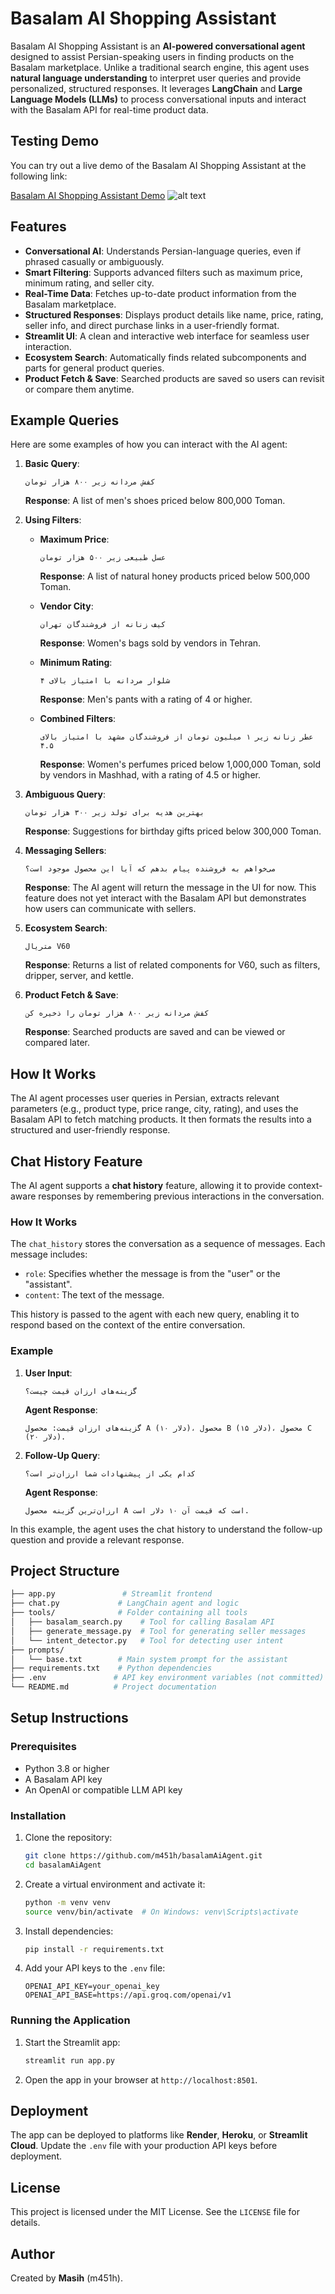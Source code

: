 # Basalam AI Shopping Assistant

Basalam AI Shopping Assistant is an **AI-powered conversational agent** designed to assist Persian-speaking users in finding products on the Basalam marketplace. Unlike a traditional search engine, this agent uses **natural language understanding** to interpret user queries and provide personalized, structured responses. It leverages **LangChain** and **Large Language Models (LLMs)** to process conversational inputs and interact with the Basalam API for real-time product data.


## Testing Demo

You can try out a live demo of the Basalam AI Shopping Assistant at the following link:

[Basalam AI Shopping Assistant Demo](https://basalamaiagent.onrender.com)
![alt text](image-1.png)

## Features

- **Conversational AI**: Understands Persian-language queries, even if phrased casually or ambiguously.
- **Smart Filtering**: Supports advanced filters such as maximum price, minimum rating, and seller city.
- **Real-Time Data**: Fetches up-to-date product information from the Basalam marketplace.
- **Structured Responses**: Displays product details like name, price, rating, seller info, and direct purchase links in a user-friendly format.
- **Streamlit UI**: A clean and interactive web interface for seamless user interaction.
- **Ecosystem Search**: Automatically finds related subcomponents and
parts for general product queries.
- **Product Fetch & Save**: Searched products are saved so users can revisit or compare them anytime.

## Example Queries

Here are some examples of how you can interact with the AI agent:

1. **Basic Query**:
    ```
    کفش مردانه زیر ۸۰۰ هزار تومان
    ```
    **Response**: A list of men's shoes priced below 800,000 Toman.

2. **Using Filters**:
    - **Maximum Price**:
        ```
        عسل طبیعی زیر ۵۰۰ هزار تومان
        ```
        **Response**: A list of natural honey products priced below 500,000 Toman.

    - **Vendor City**:
        ```
        کیف زنانه از فروشندگان تهران
        ```
        **Response**: Women's bags sold by vendors in Tehran.

    - **Minimum Rating**:
        ```
        شلوار مردانه با امتیاز بالای ۴
        ```
        **Response**: Men's pants with a rating of 4 or higher.

    - **Combined Filters**:
        ```
        عطر زنانه زیر ۱ میلیون تومان از فروشندگان مشهد با امتیاز بالای ۴.۵
        ```
        **Response**: Women's perfumes priced below 1,000,000 Toman, sold by vendors in Mashhad, with a rating of 4.5 or higher.

3. **Ambiguous Query**:
    ```
    بهترین هدیه برای تولد زیر ۳۰۰ هزار تومان
    ```
    **Response**: Suggestions for birthday gifts priced below 300,000 Toman.

4. **Messaging Sellers**:
    ```
    می‌خواهم به فروشنده پیام بدهم که آیا این محصول موجود است؟
    ```
    **Response**: The AI agent will return the message in the UI for now. This feature does not yet interact with the Basalam API but demonstrates how users can communicate with sellers.

5. **Ecosystem Search**:
    ```
    متریال V60
    ```
    **Response**: Returns a list of related components for V60, such as filters, dripper, server, and kettle.

6. **Product Fetch & Save**:
    ```
    کفش مردانه زیر ۸۰۰ هزار تومان را ذخیره کن
    ```
    **Response**: Searched products are saved and can be viewed or compared later.

## How It Works

The AI agent processes user queries in Persian, extracts relevant parameters (e.g., product type, price range, city, rating), and uses the Basalam API to fetch matching products. It then formats the results into a structured and user-friendly response.

## Chat History Feature

The AI agent supports a **chat history** feature, allowing it to provide context-aware responses by remembering previous interactions in the conversation.

### How It Works

The `chat_history` stores the conversation as a sequence of messages. Each message includes:
- `role`: Specifies whether the message is from the "user" or the "assistant".
- `content`: The text of the message.

This history is passed to the agent with each new query, enabling it to respond based on the context of the entire conversation.

### Example

1. **User Input**:
    ```
    گزینه‌های ارزان قیمت چیست؟
    ```
    **Agent Response**:
    ```
    گزینه‌های ارزان قیمت: محصول A (۱۰ دلار)، محصول B (۱۵ دلار)، محصول C (۲۰ دلار).
    ```

2. **Follow-Up Query**:
    ```
    کدام یکی از پیشنهادات شما ارزان‌تر است؟
    ```
    **Agent Response**:
    ```
    ارزان‌ترین گزینه محصول A است که قیمت آن ۱۰ دلار است.
    ```

In this example, the agent uses the chat history to understand the follow-up question and provide a relevant response.

## Project Structure

```bash
├── app.py               # Streamlit frontend
├── chat.py             # LangChain agent and logic
├── tools/              # Folder containing all tools
│   ├── basalam_search.py    # Tool for calling Basalam API
│   ├── generate_message.py  # Tool for generating seller messages
│   └── intent_detector.py   # Tool for detecting user intent
├── prompts/
│   └── base.txt        # Main system prompt for the assistant
├── requirements.txt    # Python dependencies
├── .env               # API key environment variables (not committed)
└── README.md          # Project documentation
```


## Setup Instructions

### Prerequisites

- Python 3.8 or higher
- A Basalam API key
- An OpenAI or compatible LLM API key

### Installation

1. Clone the repository:
    ```bash
    git clone https://github.com/m451h/basalamAiAgent.git
    cd basalamAiAgent
    ```

2. Create a virtual environment and activate it:
    ```bash
    python -m venv venv
    source venv/bin/activate  # On Windows: venv\Scripts\activate
    ```

3. Install dependencies:
    ```bash
    pip install -r requirements.txt
    ```

4. Add your API keys to the `.env` file:
    ```dotenv
    OPENAI_API_KEY=your_openai_key
    OPENAI_API_BASE=https://api.groq.com/openai/v1
    ```

### Running the Application

1. Start the Streamlit app:
    ```bash
    streamlit run app.py
    ```

2. Open the app in your browser at `http://localhost:8501`.



## Deployment

The app can be deployed to platforms like **Render**, **Heroku**, or **Streamlit Cloud**. Update the `.env` file with your production API keys before deployment.

## License

This project is licensed under the MIT License. See the `LICENSE` file for details.

## Author

Created by **Masih** (m451h).
